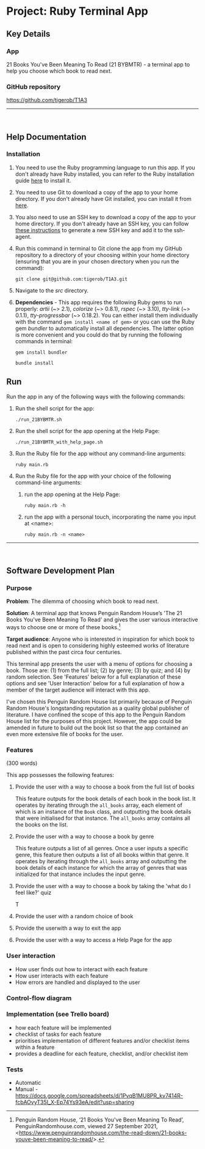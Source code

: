 # Project: Ruby Terminal App

## Key Details

### App

21 Books You've Been Meaning To Read (21 BYBMTR) - a terminal app to help you choose which book to read next.

### GitHub repository

https://github.com/tigerob/T1A3

---
<br>

## Help Documentation

### Installation

1. You need to use the Ruby programming language to run this app. If you don't already have Ruby installed, you can refer to the Ruby installation guide [here](https://www.ruby-lang.org/en/documentation/installation/) to install it.
   
2. You need to use Git to download a copy of the app to your home directory. If you don't already have Git installed, you can install it from [here](https://git-scm.com/downloads).
   
3. You also need to use an SSH key to download a copy of the app to your home directory. If you don't already have an SSH key, you can follow [these instructions](https://docs.github.com/en/authentication/connecting-to-github-with-ssh/generating-a-new-ssh-key-and-adding-it-to-the-ssh-agent) to generate a new SSH key and add it to the ssh-agent.
   
4. Run this command in terminal to Git clone the app from my GitHub repository to a directory of your choosing within your home directory (ensuring that you are in your chosen directory when you run the command):
    ```
    git clone git@github.com:tigerob/T1A3.git
    ```

5. Navigate to the *src* directory.

6. **Dependencies** -  This app requires the following Ruby gems to run properly: *artii* (\~> 2.1), *colorize* (\~> 0.8.1), *rspec* (\~> 3.10), *tty-link* (\~> 0.1.1), *tty-progressbar* (\~> 0.18.2). You can either install them individually with the command ```gem install <name of gem>``` or you can use the Ruby gem *bundler* to automatically install all dependencies. The latter option is more convenient and you could do that by running the following commands in terminal:
    ```
    gem install bundler
    ``` 
    ```
    bundle install
    ```

## Run

Run the app in any of the following ways with the following commands:

1. Run the shell script for the app:
   ```
   ./run_21BYBMTR.sh
   ```
   
2. Run the shell script for the app opening at the Help Page:
   ```
   ./run_21BYBMTR_with_help_page.sh
   ```
   
3. Run the Ruby file for the app without any command-line arguments:
   ```
   ruby main.rb
   ```
   
4. Run the Ruby file for the app with your choice of the following command-line arguments:
   
   1. run the app opening at the Help Page:
        ```
        ruby main.rb -h
        ``` 
   
   2. run the app with a personal touch, incorporating the name you input at \<name>:
        ```
        ruby main.rb -n <name>
        ```

---
<br>

## Software Development Plan

### Purpose

**Problem**: The dilemma of choosing which book to read next.

**Solution**: A terminal app that knows Penguin Random House’s 'The 21 Books You've Been Meaning To Read' and gives the user various interactive ways to choose one or more of these books.[^1]

**Target audience**: Anyone who is interested in inspiration for which book to read next and is open to considering highly esteemed works of literature published within the past circa four centuries.

This terminal app presents the user with a menu of options for choosing a book. Those are: (1) from the full list; (2) by genre; (3) by quiz; and (4) by random selection. See 'Features' below for a full explanation of these options and see 'User Interaction' below for a full explanation of how a member of the target audience will interact with this app.

I've chosen this Penguin Random House list primarily because of Penguin Random House's longstanding reputation as a quality global publisher of literature. I have confined the scope of this app to the Penguin Random House list for the purposes of this project. However, the app could be amended in future to build out the book list so that the app contained an even more extensive file of books for the user.

[^1]: Penguin Random House, ‘21 Books You've Been Meaning To Read’, PenguinRandomhouse.com, viewed 27 September 2021, <<https://www.penguinrandomhouse.com/the-read-down/21-books-youve-been-meaning-to-read/>>.

### Features

(300 words)

This app possesses the following features:

1. Provide the user with a way to choose a book from the full list of books

   This feature outputs for the book details of each book in the book list. It operates by iterating through the ```all_books``` array, each element of which is an instance of the ```Book``` class, and outputting the book details that were initialised for that instance. The ```all_books``` array contains all the books on the list.

3. Provide the user with a way to choose a book by genre
   
   This feature outputs a list of all genres. Once a user inputs a specific genre, this feature then outputs a list of all books within that genre. It operates by iterating through the ```all_books``` array and outputting the book details of each instance for which the array of genres that was initialized for that instance includes the input genre.

4. Provide the user with a way to choose a book by taking the 'what do I feel like?' quiz
   
   T

5. Provide the user with a random choice of book

6. Provide the userwith a way to exit the app

7. Provide the user with a way to access a Help Page for the app

### User interaction
  - How user finds out how to interact with each feature
  - How user interacts with each feature
  - How errors are handled and displayed to the user

### Control-flow diagram

### Implementation (see Trello board)
  - how each feature will be implemented
  - checklist of tasks for each feature
  - prioritises implementation of different features and/or checklist items within a feature
  - provides a deadline for each feature, checklist, and/or checklist item

### Tests
- Automatic
- Manual - https://docs.google.com/spreadsheets/d/1PvqB1MU8PR_kv7414R-fcbAOvyT35I_X-Ep74Ys93eA/edit?usp=sharing